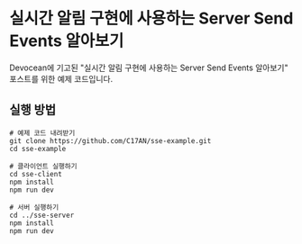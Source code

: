 # 실시간 알림 구현에 사용하는 Server Send Events 알아보기

Devocean에 기고된 "실시간 알림 구현에 사용하는 Server Send Events 알아보기" 포스트를 위한 예제 코드입니다.

## 실행 방법

```
# 예제 코드 내려받기
git clone https://github.com/C17AN/sse-example.git
cd sse-example

# 클라이언트 실행하기
cd sse-client
npm install
npm run dev

# 서버 실행하기
cd ../sse-server
npm install
npm run dev

```

